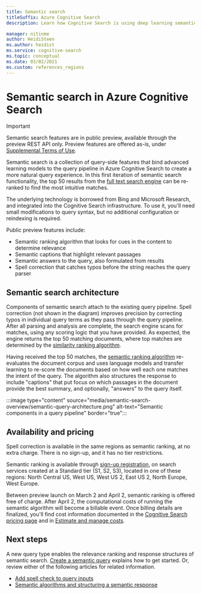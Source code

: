 ```yaml
---
title: Semantic search
titleSuffix: Azure Cognitive Search
description: Learn how Cognitive Search is using deep learning semantic search models from Bing to make search results more intuitive.

manager: nitinme
author: HeidiSteen
ms.author: heidist
ms.service: cognitive-search
ms.topic: conceptual
ms.date: 03/02/2021
ms.custom: references_regions
---
```

# Semantic search in Azure Cognitive Search

> [!IMPORTANT]
> Semantic search features are in public preview, available through the preview REST API only. Preview features are offered as-is, under [Supplemental Terms of Use](https://azure.microsoft.com/support/legal/preview-supplemental-terms/).

Semantic search is a collection of query-side features that bind advanced learning models to the query pipeline in Azure Cognitive Search to create a more natural query experience. In this first iteration of semantic search functionality, the top 50 results from the [full text search engine](search-lucene-query-architecture.md) can be re-ranked to find the most intuitive matches.

The underlying technology is borrowed from Bing and Microsoft Research, and integrated into the Cognitive Search infrastructure. To use it, you'll need small modifications to query syntax, but no additional configuration or reindexing is required.

Public preview features include:

+ Semantic ranking algorithm that looks for cues in the content to determine relevance
+ Semantic captions that highlight relevant passages
+ Semantic answers to the query, also formulated from results
+ Spell correction that catches typos before the string reaches the query parser

## Semantic search architecture

Components of semantic search attach to the existing query pipeline. Spell correction (not shown in the diagram) improves precision by correcting typos in individual query terms as they pass through the query pipeline. After all parsing and analysis are complete, the search engine scans for matches, using any scoring logic that you have provided. As expected, the engine returns the top 50 matching documents, where top matches are determined by the [similarity ranking algorithm](index-similarity-and-scoring.md#similarity-ranking-algorithms).

Having received the top 50 matches, the [semantic ranking algorithm](semantic-how-to-query-response.md) re-evaluates the document corpus and uses language models and transfer learning to re-score the documents based on how well each one matches the intent of the query. The algorithm also structures the response to include "captions" that put focus on which passages in the document provide the best summary, and optionally, "answers" to the query itself.

:::image type="content" source="media/semantic-search-overview/semantic-query-architecture.png" alt-text="Semantic components in a query pipeline" border="true":::

## Availability and pricing

Spell correction is available in the same regions as semantic ranking, at no extra charge. There is no sign-up, and it has no tier restrictions.

Semantic ranking is available through [sign-up registration](https://aka.ms/SemanticSearchPreviewSignup), on search services created at a Standard tier (S1, S2, S3), located in one of these regions: North Central US, West US, West US 2, East US 2, North Europe, West Europe.

Between preview launch on March 2 and April 2, semantic ranking is offered free of charge. After April 2, the computational costs of running the semantic algorithm will become a billable event. Once billing details are finalized, you'll find cost information documented in the [Cognitive Search pricing page](https://azure.microsoft.com/pricing/details/search/) and in [Estimate and manage costs](search-sku-manage-costs.md).

## Next steps

A new query type enables the relevance ranking and response structures of semantic search. [Create a semantic query](semantic-how-to-query-request.md) explains how to get started. Or, review either of the following articles for related information.

+ [Add spell check to query inputs](speller-how-to-add.md)
+ [Semantic algorithms and structuring a semantic response](semantic-how-to-query-response.md)
